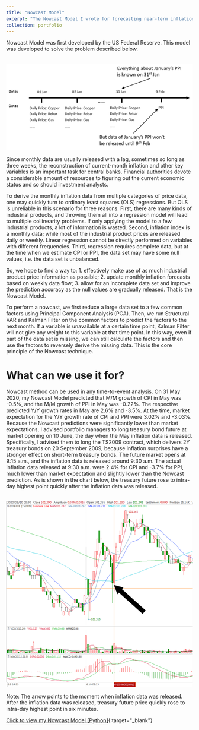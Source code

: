 ```yaml
---
title: "Nowcast Model"
excerpt: "The Nowcast Model I wrote for forecasting near-term inflation data. <br/><img src='/images/Nowcast image.png' style='zoom:50%'>"
collection: portfolio
---
```


Nowcast Model was first developed by the US Federal Reserve. This model was developed to solve the problem described below. 

<br/><img src='/images/Nowcast image-2.png' style='zoom:100%'>

Since monthly data are usually released with a lag, sometimes so long as three weeks, the reconstruction of current-month inflation and other key variables is an important task for central banks. Financial authorities devote a considerable amount of resources to figuring out the current economic status and so should investment analysts.

To derive the monthly inflation data from multiple categories of price data, one may quickly turn to ordinary least squares (OLS) regressions. But OLS is unreliable in this scenario for three reasons. First, there are many kinds of industrial products, and throwing them all into a regression model will lead to multiple collinearity problems. If only applying the model to a few industrial products, a lot of information is wasted. Second, inflation index is a monthly data; while most of the industrial product prices are released daily or weekly. Linear regression cannot be directly performed on variables with different frequencies. Third, regression requires complete data, but at the time when we estimate CPI or PPI, the data set may have some null values, i.e. the data set is unbalanced.

So, we hope to find a way to: 1. effectively make use of as much industrial product price information as possible; 2. update monthly inflation forecasts based on weekly data flow; 3. allow for an incomplete data set and improve the prediction accuracy as the null values are gradually released. That is the Nowcast Model.

To perform a nowcast, we first reduce a large data set to a few common factors using Principal Component Analysis (PCA). Then, we run Structural VAR and Kalman Filter on the common factors to predict the factors to the next month. If a variable is unavailable at a certain time point, Kalman Filter will not give any weight to this variable at that time point. In this way, even if part of the data set is missing, we can still calculate the factors and then use the factors to reversely derive the missing data. This is the core principle of the Nowcast technique.

# What can we use it for?

Nowcast method can be used in any time-to-event analysis. On 31 May 2020, my Nowcast Model predicted that M/M growth of CPI in May was -0.5%, and the M/M growth of PPI in May was -0.22%. The respective predicted Y/Y growth rates in May are 2.6% and -3.5%. At the time, market expectation for the Y/Y growth rate of CPI and PPI were 3.02% and -3.03%. Because the Nowcast predictions were significantly lower than market expectations, I advised portfolio managers to long treasury bond future at market opening on 10 June, the day when the May inflation data is released. Specifically, I advised them to long the TS2009 contract, which delivers 2Y treasury bonds on 20 September 2009, because inflation surprises have a stronger effect on short-term treasury bonds. The future market opens at 9:15 a.m., and the inflation data is released around 9:30 a.m. The actual inflation data released at 9:30 a.m. were 2.4% for CPI and -3.7% for PPI, much lower than market expectation and slightly lower than the Nowcast prediction. As is shown in the chart below, the treasury future rose to intra-day highest point quickly after the inflation data was released.

<br/><img src='/images/Inflation Arbitrage.png' style='zoom:80%'>

Note: The arrow points to the moment when inflation data was released. After the inflation data was released, treasury future price quickly rose to intra-day highest point in six minutes.

[Click to view my Nowcast Model [Python]](https://github.com/HoagieT/Inflation-Nowcast-Model){:target="_blank"}
